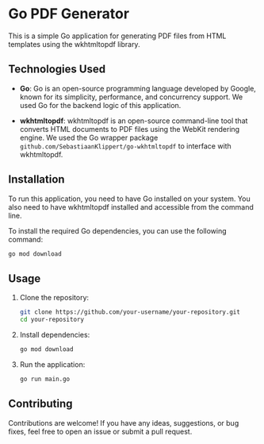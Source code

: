 # Go PDF Generator

This is a simple Go application for generating PDF files from HTML templates using the wkhtmltopdf library.

## Technologies Used

- **Go**: Go is an open-source programming language developed by Google, known for its simplicity, performance, and concurrency support. We used Go for the backend logic of this application.

- **wkhtmltopdf**: wkhtmltopdf is an open-source command-line tool that converts HTML documents to PDF files using the WebKit rendering engine. We used the Go wrapper package `github.com/SebastiaanKlippert/go-wkhtmltopdf` to interface with wkhtmltopdf.

## Installation

To run this application, you need to have Go installed on your system. You also need to have wkhtmltopdf installed and accessible from the command line.

To install the required Go dependencies, you can use the following command:
```bash
go mod download
```

## Usage

1. Clone the repository:
   ```bash
   git clone https://github.com/your-username/your-repository.git
   cd your-repository
   ```

2. Install dependencies:
   ```bash
   go mod download
   ```

3. Run the application:
   ```bash
   go run main.go
   ```

## Contributing

Contributions are welcome! If you have any ideas, suggestions, or bug fixes, feel free to open an issue or submit a pull request.
